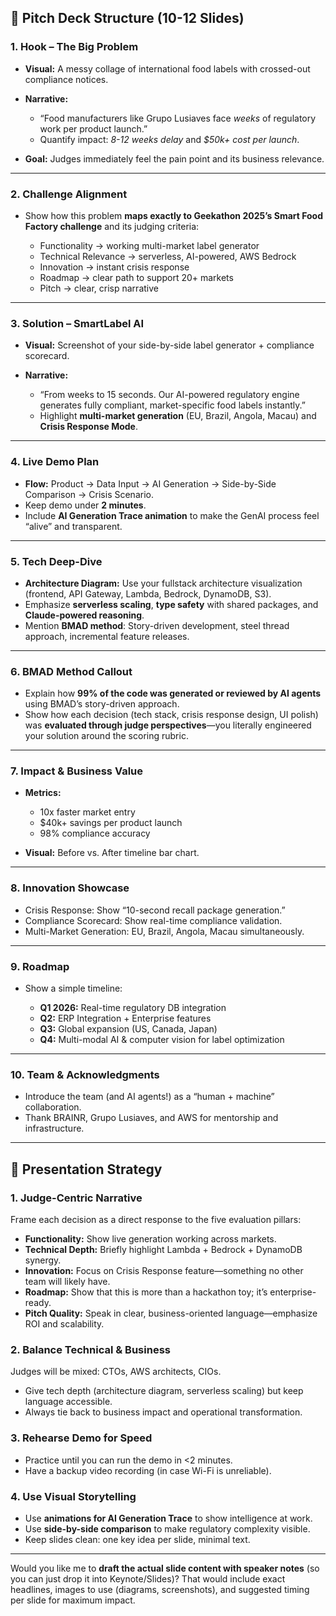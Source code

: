 ## 🎯 Pitch Deck Structure (10-12 Slides)

### 1. **Hook – The Big Problem**

* **Visual:** A messy collage of international food labels with crossed-out compliance notices.
* **Narrative:**

  * “Food manufacturers like Grupo Lusiaves face *weeks* of regulatory work per product launch.”
  * Quantify impact: *8-12 weeks delay* and *\$50k+ cost per launch*.
* **Goal:** Judges immediately feel the pain point and its business relevance.

---

### 2. **Challenge Alignment**

* Show how this problem **maps exactly to Geekathon 2025’s Smart Food Factory challenge** and its judging criteria:

  * Functionality → working multi-market label generator
  * Technical Relevance → serverless, AI-powered, AWS Bedrock
  * Innovation → instant crisis response
  * Roadmap → clear path to support 20+ markets
  * Pitch → clear, crisp narrative

---

### 3. **Solution – SmartLabel AI**

* **Visual:** Screenshot of your side-by-side label generator + compliance scorecard.
* **Narrative:**

  * “From weeks to 15 seconds. Our AI-powered regulatory engine generates fully compliant, market-specific food labels instantly.”
  * Highlight **multi-market generation** (EU, Brazil, Angola, Macau) and **Crisis Response Mode**.

---

### 4. **Live Demo Plan**

* **Flow:** Product → Data Input → AI Generation → Side-by-Side Comparison → Crisis Scenario.
* Keep demo under **2 minutes**.
* Include **AI Generation Trace animation** to make the GenAI process feel “alive” and transparent.

---

### 5. **Tech Deep-Dive**

* **Architecture Diagram:** Use your fullstack architecture visualization (frontend, API Gateway, Lambda, Bedrock, DynamoDB, S3).
* Emphasize **serverless scaling**, **type safety** with shared packages, and **Claude-powered reasoning**.
* Mention **BMAD method**: Story-driven development, steel thread approach, incremental feature releases.

---

### 6. **BMAD Method Callout**

* Explain how **99% of the code was generated or reviewed by AI agents** using BMAD’s story-driven approach.
* Show how each decision (tech stack, crisis response design, UI polish) was **evaluated through judge perspectives**—you literally engineered your solution around the scoring rubric.

---

### 7. **Impact & Business Value**

* **Metrics:**

  * 10x faster market entry
  * \$40k+ savings per product launch
  * 98% compliance accuracy
* **Visual:** Before vs. After timeline bar chart.

---

### 8. **Innovation Showcase**

* Crisis Response: Show “10-second recall package generation.”
* Compliance Scorecard: Show real-time compliance validation.
* Multi-Market Generation: EU, Brazil, Angola, Macau simultaneously.

---

### 9. **Roadmap**

* Show a simple timeline:

  * **Q1 2026:** Real-time regulatory DB integration
  * **Q2:** ERP Integration + Enterprise features
  * **Q3:** Global expansion (US, Canada, Japan)
  * **Q4:** Multi-modal AI & computer vision for label optimization

---

### 10. **Team & Acknowledgments**

* Introduce the team (and AI agents!) as a “human + machine” collaboration.
* Thank BRAINR, Grupo Lusiaves, and AWS for mentorship and infrastructure.

---

## 🧠 Presentation Strategy

### 1. **Judge-Centric Narrative**

Frame each decision as a direct response to the five evaluation pillars:

* **Functionality:** Show live generation working across markets.
* **Technical Depth:** Briefly highlight Lambda + Bedrock + DynamoDB synergy.
* **Innovation:** Focus on Crisis Response feature—something no other team will likely have.
* **Roadmap:** Show that this is more than a hackathon toy; it’s enterprise-ready.
* **Pitch Quality:** Speak in clear, business-oriented language—emphasize ROI and scalability.

### 2. **Balance Technical & Business**

Judges will be mixed: CTOs, AWS architects, CIOs.

* Give tech depth (architecture diagram, serverless scaling) but keep language accessible.
* Always tie back to business impact and operational transformation.

### 3. **Rehearse Demo for Speed**

* Practice until you can run the demo in <2 minutes.
* Have a backup video recording (in case Wi-Fi is unreliable).

### 4. **Use Visual Storytelling**

* Use **animations for AI Generation Trace** to show intelligence at work.
* Use **side-by-side comparison** to make regulatory complexity visible.
* Keep slides clean: one key idea per slide, minimal text.

---

Would you like me to **draft the actual slide content with speaker notes** (so you can just drop it into Keynote/Slides)? That would include exact headlines, images to use (diagrams, screenshots), and suggested timing per slide for maximum impact.
